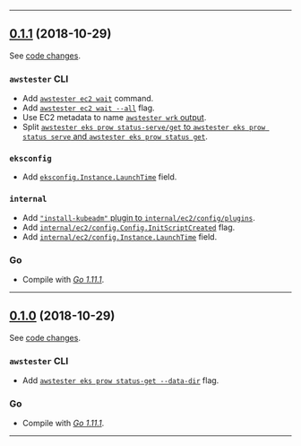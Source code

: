 

<hr>


## [0.1.1](https://github.com/aws/awstester/releases/tag/0.1.1) (2018-10-29)

See [code changes](https://github.com/aws/awstester/compare/0.1.0...0.1.1).

### `awstester` CLI

- Add [`awstester ec2 wait`](https://github.com/aws/awstester/commit/8f66f7413f8f32a8479888ba3ae53449e75d05cc) command.
- Add [`awstester ec2 wait --all`](https://github.com/aws/awstester/commit/0fe8edd3c4755ba7ef78e55809b2fcf19cc54abd) flag.
- Use EC2 metadata to name [`awstester wrk` output](https://github.com/aws/awstester/commit/03ec0af6e12d4ca85e539905b7ec3da2729c1f3f).
- Split [`awstester eks prow status-serve/get` to `awstester eks prow status serve` and `awstester eks prow status get`](https://github.com/aws/awstester/commit/297bf2795c4bc62c55de121b47e0a1bb62ad6108).

### `eksconfig`

- Add [`eksconfig.Instance.LaunchTime`](https://github.com/aws/awstester/commit/d886cbeb0d7ea9b8e71f0b9bf57e04923985202d) field.

### `internal`

- Add [`"install-kubeadm"` plugin to `internal/ec2/config/plugins`](https://github.com/aws/awstester/commit/e103c1ca68742bb56a8c43d3508d0c09423bb6b5).
- Add [`internal/ec2/config.Config.InitScriptCreated`](https://github.com/aws/awstester/commit/793935db2418a7c960d89512372f534996adcb19) flag.
- Add [`internal/ec2/config.Instance.LaunchTime`](https://github.com/aws/awstester/commit/36fe5579ffb719d108272640c22f478127295dac) field.

### Go

- Compile with [*Go 1.11.1*](https://golang.org/doc/devel/release.html#go1.11).


<hr>


## [0.1.0](https://github.com/aws/awstester/releases/tag/0.1.0) (2018-10-29)

See [code changes](https://github.com/aws/awstester/compare/0.0.9...0.1.0).

### `awstester` CLI

- Add [`awstester eks prow status-get --data-dir`](https://github.com/aws/awstester/commit/034b9f6667b664368bace942b2e8f160c1eadf9f) flag.

### Go

- Compile with [*Go 1.11.1*](https://golang.org/doc/devel/release.html#go1.11).


<hr>

